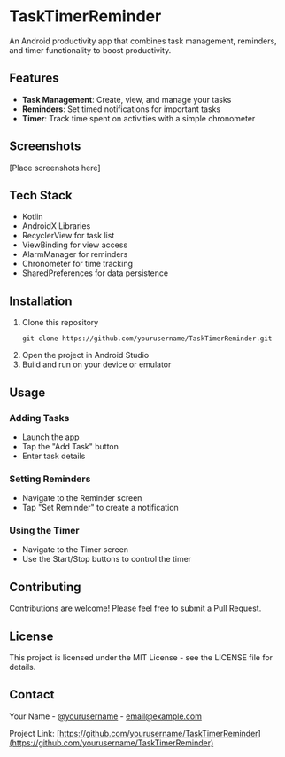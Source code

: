 # TaskTimerReminder

An Android productivity app that combines task management, reminders, and timer functionality to boost productivity.

## Features

- **Task Management**: Create, view, and manage your tasks
- **Reminders**: Set timed notifications for important tasks
- **Timer**: Track time spent on activities with a simple chronometer

## Screenshots

[Place screenshots here]

## Tech Stack

- Kotlin
- AndroidX Libraries
- RecyclerView for task list
- ViewBinding for view access
- AlarmManager for reminders
- Chronometer for time tracking
- SharedPreferences for data persistence

## Installation

1. Clone this repository
   ```
   git clone https://github.com/yourusername/TaskTimerReminder.git
   ```
2. Open the project in Android Studio
3. Build and run on your device or emulator

## Usage

### Adding Tasks
- Launch the app
- Tap the "Add Task" button
- Enter task details

### Setting Reminders
- Navigate to the Reminder screen
- Tap "Set Reminder" to create a notification

### Using the Timer
- Navigate to the Timer screen
- Use the Start/Stop buttons to control the timer

## Contributing

Contributions are welcome! Please feel free to submit a Pull Request.

## License

This project is licensed under the MIT License - see the LICENSE file for details.

## Contact

Your Name - [@yourusername](https://twitter.com/yourusername) - email@example.com

Project Link: [https://github.com/yourusername/TaskTimerReminder](https://github.com/yourusername/TaskTimerReminder)

